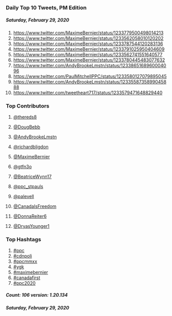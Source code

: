 ### Daily Top 10 Tweets, PM Edition
##### Saturday, February 29, 2020
 1) https://www.twitter.com/MaximeBernier/status/1233779500498014213
 2) https://www.twitter.com/MaximeBernier/status/1233562058010120202
 3) https://www.twitter.com/MaximeBernier/status/1233787544120283136
 4) https://www.twitter.com/MaximeBernier/status/1233791025950404609
 5) https://www.twitter.com/MaximeBernier/status/1233562741551640577
 6) https://www.twitter.com/MaximeBernier/status/1233780445483077632
 7) https://www.twitter.com/AndyBrookeLmstn/status/1233865168960004096
 8) https://www.twitter.com/PaulMitchellPPC/status/1233580127079895045
 9) https://www.twitter.com/AndyBrookeLmstn/status/1233558735899045888
10) https://www.twitter.com/tweetheart717/status/1233579471648829440

### Top Contributors
  1) [@thereds8](https://www.twitter.com/thereds8)
  2) [@DougBebb](https://www.twitter.com/DougBebb)
  3) [@AndyBrookeLmstn](https://www.twitter.com/AndyBrookeLmstn)
  4) [@richardbligdon](https://www.twitter.com/richardbligdon)
  5) [@MaximeBernier](https://www.twitter.com/MaximeBernier)
  6) [@gtfn3o](https://www.twitter.com/gtfn3o)
  7) [@BeatriceWynn17](https://www.twitter.com/BeatriceWynn17)
  8) [@ppc_stpauls](https://www.twitter.com/ppc_stpauls)
  9) [@palevell](https://www.twitter.com/palevell)
 10) [@CanadaIsFreedom](https://www.twitter.com/CanadaIsFreedom)

 11) [@DonnaReiter6](https://www.twitter.com/DonnaReiter6)
 12) [@DryasYounger1](https://www.twitter.com/DryasYounger1)


### Top Hashtags

  1) [#ppc](https://www.twitter.com/hashtag/ppc)
  2) [#cdnpoli](https://www.twitter.com/hashtag/cdnpoli)
  3) [#ppcmmxx](https://www.twitter.com/hashtag/ppcmmxx)
  4) [#ygk](https://www.twitter.com/hashtag/ygk)
  5) [#maximebernier](https://www.twitter.com/hashtag/maximebernier)
  6) [#canadafirst](https://www.twitter.com/hashtag/canadafirst)
  7) [#ppc2020](https://www.twitter.com/hashtag/ppc2020)

##### Count: 106	version: 1.20.134
##### Saturday, February 29, 2020

